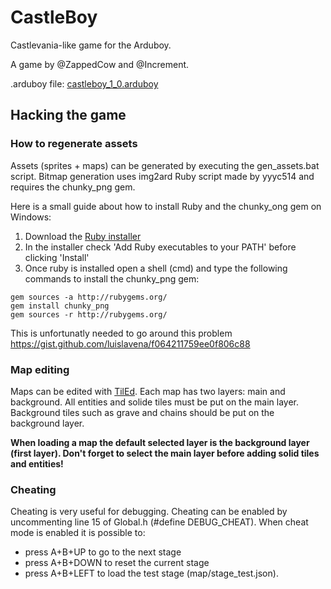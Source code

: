 # CastleBoy

Castlevania-like game for the Arduboy.

A game by @ZappedCow and @Increment.

.arduboy file: [castleboy_1_0.arduboy](https://www.dropbox.com/s/6uvmia9cvo1sanm/castleboy_1_0.arduboy?dl=0)

## Hacking the game

### How to regenerate assets

Assets (sprites + maps) can be generated by executing the gen_assets.bat script. Bitmap generation uses img2ard Ruby script made by yyyc514 and requires the chunky_png gem.

Here is a small guide about how to install Ruby and the chunky_ong gem on Windows:

1. Download the [Ruby installer](https://rubyinstaller.org/)
2. In the installer check 'Add Ruby executables to your PATH' before clicking 'Install'
3. Once ruby is installed open a shell (<windows key>cmd<enter>) and type the following commands to install the chunky_png gem:
```
gem sources -a http://rubygems.org/
gem install chunky_png
gem sources -r http://rubygems.org/
```
This is unfortunatly needed to go around this problem https://gist.github.com/luislavena/f064211759ee0f806c88

### Map editing

Maps can be edited with [TilEd](http://www.mapeditor.org/). Each map has two layers: main and background. All entities and solide tiles must be put on the main layer. Background tiles such as grave and chains should be put on the background layer.

**When loading a map the default selected layer is the background layer (first layer). Don't forget to select the main layer before adding solid tiles and entities!**

### Cheating

Cheating is very useful for debugging. Cheating can be enabled by uncommenting line 15 of Global.h (#define DEBUG_CHEAT). When cheat mode is enabled it is possible to:
* press A+B+UP to go to the next stage
* press A+B+DOWN to reset the current stage
* press A+B+LEFT to load the test stage (map/stage_test.json).
